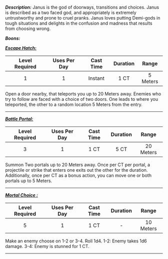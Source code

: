 ***Description:***
Janus is the god of doorways, transitions and choices.
Janus is described as a two faced god, and appropriately is extremely untrustworthy and prone to cruel pranks.
Janus loves putting Demi-gods in tough situations and delights in the confusion and madness that results from choosing wrong.

***Boons:***

<b><ins><i>Escape Hatch:</i></ins></b>

| Level Required | Uses Per Day | Cast Time | Duration |  Range   |
|:--------------:|:------------:|:---------:|:--------:|:--------:|
|       1        |      1       |  Instant  |   1 CT   | 5 Meters | 

Open a door nearby, that teleports you up to 20 Meters away.
Enemies who try to follow are faced with a choice of two doors.
One leads to where you teleported, the other to a random location 5 Meters from the entry.

------------------
<b><ins><i>Battle Portal:</i></ins></b>

| Level Required | Uses Per Day | Cast Time | Duration |   Range   |
|:--------------:|:------------:|:---------:|:--------:|:---------:|
|       3        |      1       |   1 CT    |   5 CT   | 20 Meters | 

Summon Two portals up to 20 Meters away.
Once per CT per portal, a projectile or strike that enters one exits out the other for the duration.
Additionally, once per CT as a bonus action, you can move one or both portals up to 5 Meters.

------------------
<b><ins><i>Mortal Choice :</i></ins></b>

| Level Required | Uses Per Day | Cast Time | Duration |   Range   |
|:--------------:|:------------:|:---------:|:--------:|:---------:|
|       5        |      1       |   1 CT    |    -     | 10 Meters | 

Make an enemy choose on 1-2 or 3-4. Roll 1d4.
1-2: Enemy takes 1d6 damage.
3-4: Enemy is stunned for 1 CT.

------------------